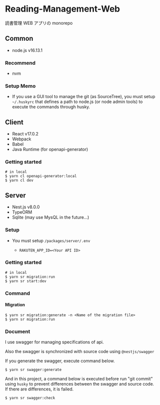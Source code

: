 # Reading-Management-Web

読書管理 WEB アプリの monorepo

## Common

- node.js v16.13.1

### Recommend

- nvm

### Setup Memo

- If you use a GUI tool to manage the git (as SourceTree), you must setup `~/.huskyrc` that defines a path to node.js (or node admin tools) to execute the commands through husky.

## Client

- React v17.0.2
- Webpack
- Babel
- Java Runtime (for openapi-generator)

### Getting started

```shell
# in local
$ yarn cl openapi-generator:local
$ yarn cl dev
```

## Server

- Nest.js v8.0.0
- TypeORM
- Sqlite (may use MysQL in the future...)

### Setup

- You must setup `/packages/server/.env`
  - ```
    RAKUTEN_APP_ID=<Your API ID>
    ```

### Getting started

```shell
# in local
$ yarn sr migration:run
$ yarn sr start:dev
```

### Command

#### Migration

```shell
$ yarn sr migration:generate -n <Name of the migration file>
$ yarn sr migration:run
```

### Document

I use swagger for managing specifications of api.

Also the swagger is synchronized with source code using `@nestjs/swagger`

If you generate the swagger, execute command below.

```shell
$ yarn sr swagger:generate
```

And in this project, a command below is executed before run "git commit" using `husky` to prevent differences between the swagger and source code.
If there are differences, it is failed.

```shell
$ yarn sr swagger:check
```
